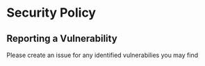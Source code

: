 # Security Policy

## Reporting a Vulnerability

Please create an issue for any identified vulnerabilies you may find
